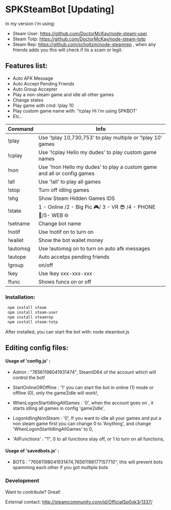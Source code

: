 # SPKSteamBot [Updating]

In my version i'm using:

- Steam User: https://github.com/DoctorMcKay/node-steam-user
- Steam Totp: https://github.com/DoctorMcKay/node-steam-totp 
- Steam Rep: https://github.com/scholtzm/node-steamrep , when any friends adds you this will check if its a scam or legit.

## Features list: 
- Auto AFK Message
- Auto Accept Pending Friends
- Auto Group Accepter
- Play a non-steam game and idle all other games
- Change states
- Play game with cmd: !play 10
- Play custom game name with: '!cplay Hi i'm using SPKBOT'
- Etc..

| Command | Info |
| ------ | ------ |
| !play | Use '!play 10,730,753' to play multiple or '!play 10' games |
| !cplay | Use '!cplay Hello my dudes' to play custom game names|
| !non | Use '!non Hello my dudes' to play a custom game and all or config games  |
| !all | Use '!all' to play all games |
| !stop | Turn off idling games |
| !shg | Show Steam Hidden Games IDS |  
| !state <x>| 1 - Online /2 - Big Pic 🎮/ 3 - VR 😎 /4 - PHONE 📱/5- WEB 🌐 |  
| !setname | Change bot name |
| !notif <x>| Use !notif on to turn on|
| !wallet | Show the bot wallet money|
| !automsg <x>| Use !automsg on to turn on auto afk messages |
| !autope <x>| Auto accetps pending friends |
| !group <x>| on/off |
| !key | Use !key xxx-xxx-xxx  |
| !func | Shows funcs on or off  |

     
### Installation:

```sh
 npm install steam
 npm install steam-user
 npm install steamrep 
 npm install steam-totp
```
After installed, you can start the bot with: node steambot.js

## Editing config files: 
#### Usage of 'config.js' :
- Admin : "76561198041931474", SteamID64 of the account which will control the bot!

- StartOnlineOROffline : '1' you can start the bot in online (1) mode or offline (0), only the game2idle will work!,
 
- WhenLogonStartIdlingAllGames : '0', when the account goes on , it starts idling all games in config 'game2idle',
 
- LogonIdlingNonSteam : '0', If you want to idle all your games and put a non steam game first you can change 0 to 'Anything', and change 'WhenLogonStartIdlingAllGames' to 0, 
 
- 'AllFunctions' : "1", 0 to all functions stay off, or 1 to turn on all functions,

#### Usage of 'savedbots.js' :

- BOTS : "76561198041931474,76561198177157710", this will prevent bots spamming each other if you got multiple bots


### Development

Want to contribute? Great!

External contact: http://steamcommunity.com/id/OfficialSp0ok3r1337/
